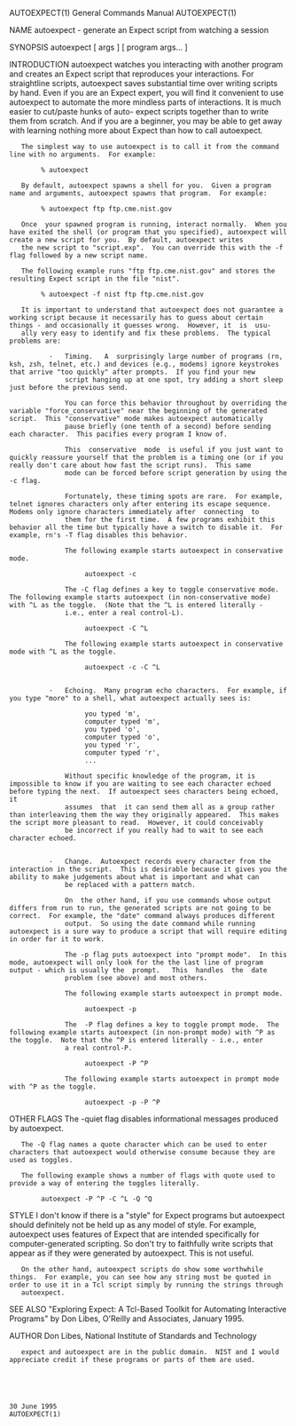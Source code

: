 AUTOEXPECT(1)                                                                              General Commands Manual                                                                              AUTOEXPECT(1)



NAME
       autoexpect - generate an Expect script from watching a session

SYNOPSIS
       autoexpect [ args ] [ program args...  ]

INTRODUCTION
       autoexpect  watches  you  interacting  with  another program and creates an Expect script that reproduces your interactions.  For straightline scripts, autoexpect saves substantial time over writing
       scripts by hand.  Even if you are an Expect expert, you will find it convenient to use autoexpect to automate the more mindless parts of interactions.  It is much easier to cut/paste hunks of  auto-
       expect scripts together than to write them from scratch.  And if you are a beginner, you may be able to get away with learning nothing more about Expect than how to call autoexpect.

       The simplest way to use autoexpect is to call it from the command line with no arguments.  For example:

            % autoexpect

       By default, autoexpect spawns a shell for you.  Given a program name and arguments, autoexpect spawns that program.  For example:

            % autoexpect ftp ftp.cme.nist.gov

       Once  your spawned program is running, interact normally.  When you have exited the shell (or program that you specified), autoexpect will create a new script for you.  By default, autoexpect writes
       the new script to "script.exp".  You can override this with the -f flag followed by a new script name.

       The following example runs "ftp ftp.cme.nist.gov" and stores the resulting Expect script in the file "nist".

            % autoexpect -f nist ftp ftp.cme.nist.gov

       It is important to understand that autoexpect does not guarantee a working script because it necessarily has to guess about certain things - and occasionally it guesses wrong.  However, it  is  usu-
       ally very easy to identify and fix these problems.  The typical problems are:

              ·   Timing.   A  surprisingly large number of programs (rn, ksh, zsh, telnet, etc.) and devices (e.g., modems) ignore keystrokes that arrive "too quickly" after prompts.  If you find your new
                  script hanging up at one spot, try adding a short sleep just before the previous send.

                  You can force this behavior throughout by overriding the variable "force_conservative" near the beginning of the generated script.  This "conservative" mode makes autoexpect automatically
                  pause briefly (one tenth of a second) before sending each character.  This pacifies every program I know of.

                  This  conservative  mode  is useful if you just want to quickly reassure yourself that the problem is a timing one (or if you really don't care about how fast the script runs).  This same
                  mode can be forced before script generation by using the -c flag.

                  Fortunately, these timing spots are rare.  For example, telnet ignores characters only after entering its escape sequence.  Modems only ignore characters immediately after  connecting  to
                  them for the first time.  A few programs exhibit this behavior all the time but typically have a switch to disable it.  For example, rn's -T flag disables this behavior.

                  The following example starts autoexpect in conservative mode.

                       autoexpect -c

                  The -C flag defines a key to toggle conservative mode.  The following example starts autoexpect (in non-conservative mode) with ^L as the toggle.  (Note that the ^L is entered literally -
                  i.e., enter a real control-L).

                       autoexpect -C ^L

                  The following example starts autoexpect in conservative mode with ^L as the toggle.

                       autoexpect -c -C ^L


              ·   Echoing.  Many program echo characters.  For example, if you type "more" to a shell, what autoexpect actually sees is:

                       you typed 'm',
                       computer typed 'm',
                       you typed 'o',
                       computer typed 'o',
                       you typed 'r',
                       computer typed 'r',
                       ...

                  Without specific knowledge of the program, it is impossible to know if you are waiting to see each character echoed before typing the next.  If autoexpect sees characters being echoed, it
                  assumes  that  it can send them all as a group rather than interleaving them the way they originally appeared.  This makes the script more pleasant to read.  However, it could conceivably
                  be incorrect if you really had to wait to see each character echoed.


              ·   Change.  Autoexpect records every character from the interaction in the script.  This is desirable because it gives you the ability to make judgements about what is important and what can
                  be replaced with a pattern match.

                  On  the other hand, if you use commands whose output differs from run to run, the generated scripts are not going to be correct.  For example, the "date" command always produces different
                  output.  So using the date command while running autoexpect is a sure way to produce a script that will require editing in order for it to work.

                  The -p flag puts autoexpect into "prompt mode".  In this mode, autoexpect will only look for the the last line of program output - which is usually the  prompt.   This  handles  the  date
                  problem (see above) and most others.

                  The following example starts autoexpect in prompt mode.

                       autoexpect -p

                  The  -P flag defines a key to toggle prompt mode.  The following example starts autoexpect (in non-prompt mode) with ^P as the toggle.  Note that the ^P is entered literally - i.e., enter
                  a real control-P.

                       autoexpect -P ^P

                  The following example starts autoexpect in prompt mode with ^P as the toggle.

                       autoexpect -p -P ^P


OTHER FLAGS
       The -quiet flag disables informational messages produced by autoexpect.

       The -Q flag names a quote character which can be used to enter characters that autoexpect would otherwise consume because they are used as toggles.

       The following example shows a number of flags with quote used to provide a way of entering the toggles literally.

            autoexpect -P ^P -C ^L -Q ^Q


STYLE
       I don't know if there is a "style" for Expect programs but autoexpect should definitely not be held up as any model of style.  For example, autoexpect uses  features  of  Expect  that  are  intended
       specifically for computer-generated scripting.  So don't try to faithfully write scripts that appear as if they were generated by autoexpect.  This is not useful.

       On the other hand, autoexpect scripts do show some worthwhile things.  For example, you can see how any string must be quoted in order to use it in a Tcl script simply by running the strings through
       autoexpect.


SEE ALSO
       "Exploring Expect: A Tcl-Based Toolkit for Automating Interactive Programs" by Don Libes, O'Reilly and Associates, January 1995.

AUTHOR
       Don Libes, National Institute of Standards and Technology

       expect and autoexpect are in the public domain.  NIST and I would appreciate credit if these programs or parts of them are used.




                                                                                                 30 June 1995                                                                                   AUTOEXPECT(1)

